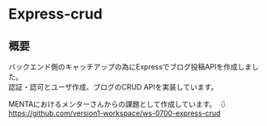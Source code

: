 # Express-crud

## 概要

バックエンド側のキャッチアップの為にExpressでブログ投稿APIを作成しました。  
認証・認可とユーザ作成、ブログのCRUD APIを実装しています。

MENTAにおけるメンターさんからの課題として作成しています。　⇩
https://github.com/version1-workspace/ws-0700-express-crud
